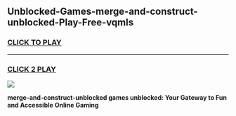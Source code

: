 
## Unblocked-Games-merge-and-construct-unblocked-Play-Free-vqmls
<h3>
<a href="https://premium76.site?title=merge-and-construct-unblocked&ref=19M">CLICK TO PLAY</a></h3>
<hr>

<h3>
<a href="https://premium76.site?title=merge-and-construct-unblocked&ref=19M">CLICK 2 PLAY</a>
  
</h3>

<a href="https://premium76.site?title=merge-and-construct-unblocked&ref=19M"><img src="https://clearcache.store/games.png"></a>


**merge-and-construct-unblocked games unblocked: Your Gateway to Fun and Accessible Online Gaming**
